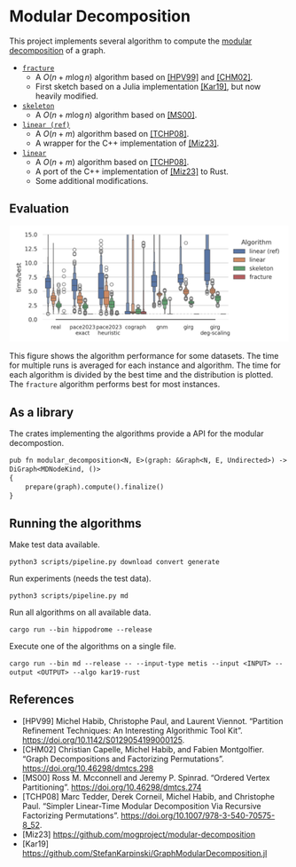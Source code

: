 # Modular Decomposition

This project implements several algorithm to compute the [modular decomposition](https://en.wikipedia.org/wiki/Modular_decomposition) of a graph.

+ [`fracture`](algorithms/kar19-rs)
  + A $O(n + m \log n)$ algorithm based on [[HPV99]](https://doi.org/10.1142/S0129054199000125) and [[CHM02]](https://doi.org/10.46298/dmtcs.298).
  + First sketch based on a Julia implementation [[Kar19]](https://github.com/StefanKarpinski/GraphModularDecomposition.jl), but now heavily modified.
+ [`skeleton`](algorithms/ms00)
  + A $O(n + m \log n)$ algorithm based on [[MS00]](https://doi.org/10.46298/dmtcs.274).
+ [`linear (ref)`](algorithms/miz23-md-cpp)
  + A $O(n + m)$ algorithm based on [[TCHP08]](https://doi.org/10.1007/978-3-540-70575-8_52).
  + A wrapper for the C++ implementation of [[Miz23]](https://github.com/mogproject/modular-decomposition).
+ [`linear`](algorithms/miz23-md-rs)
  + A $O(n + m)$ algorithm based on [[TCHP08]](https://doi.org/10.1007/978-3-540-70575-8_52).
  + A port of the C++ implementation of [[Miz23]](https://github.com/mogproject/modular-decomposition) to Rust.
  + Some additional modifications.

## Evaluation

![](evaluation.png)

This figure shows the algorithm performance for some datasets.
The time for multiple runs is averaged for each instance and algorithm. The time for each algorithm is divided by the best time and the distribution is plotted.
The `fracture` algorithm performs best for most instances.

## As a library

The crates implementing the algorithms provide a API for the modular decompostion.
```
pub fn modular_decomposition<N, E>(graph: &Graph<N, E, Undirected>) -> DiGraph<MDNodeKind, ()>
{
    prepare(graph).compute().finalize()
}
```

## Running the algorithms

Make test data available.
```shell
python3 scripts/pipeline.py download convert generate
```

Run experiments (needs the test data).
```shell
python3 scripts/pipeline.py md
```

Run all algorithms on all available data.
```shell
cargo run --bin hippodrome --release
```

Execute one of the algorithms on a single file.
```shell
cargo run --bin md --release -- --input-type metis --input <INPUT> --output <OUTPUT> --algo kar19-rust
```


## References

+ [HPV99] Michel Habib, Christophe Paul, and Laurent Viennot. “Partition Refinement Techniques: An Interesting Algorithmic Tool Kit”. https://doi.org/10.1142/S0129054199000125.
+ [CHM02] Christian Capelle, Michel Habib, and Fabien Montgolfier. “Graph Decompositions and Factorizing Permutations”. https://doi.org/10.46298/dmtcs.298
+ [MS00] Ross M. Mcconnell and Jeremy P. Spinrad. “Ordered Vertex Partitioning”. https://doi.org/10.46298/dmtcs.274
+ [TCHP08] Marc Tedder, Derek Corneil, Michel Habib, and Christophe Paul. “Simpler Linear-Time Modular Decomposition Via Recursive Factorizing Permutations”. https://doi.org/10.1007/978-3-540-70575-8_52.
+ [Miz23] https://github.com/mogproject/modular-decomposition
+ [Kar19] https://github.com/StefanKarpinski/GraphModularDecomposition.jl
